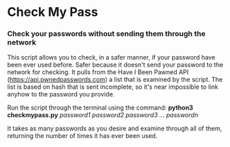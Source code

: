 # Check My Pass
### Check your passwords without sending them through the network

This script allows you to check, in a safer manner, if your password have been ever used before.
Safer because it doesn't send your password to the network for checking.
It pulls from the Have I Been Pawned API (https://api.pwnedpasswords.com) a list that is examined by the script.
The list is based on hash that is sent incomplete, so it's near impossible to link anyhow to the password you provide.

Run the script through the terminal using the command:
**python3 checkmypass.py** _password1 password2 password3 ... passwordn_

It takes as many passwords as you desire and examine through all of them, returning the number of times it has ever been used.

